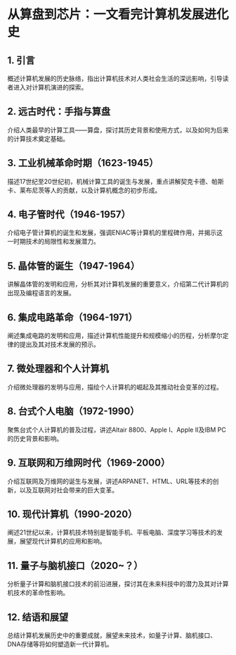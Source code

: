 # 从算盘到芯片：一文看完计算机发展进化史

## 1. 引言  
<tag>概述计算机发展的历史脉络，指出计算机技术对人类社会生活的深远影响，引导读者进入对计算机演进的探索。</tag>

## 2. 远古时代：手指与算盘  
<tag>介绍人类最早的计算工具——算盘，探讨其历史背景和使用方式，以及如何为后来的计算技术奠定基础。</tag>  

## 3. 工业机械革命时期（1623-1945）  
<tag>描述17世纪至20世纪初，机械计算工具的诞生与发展，重点讲解契克卡德、帕斯卡、莱布尼茨等人的贡献，以及计算机概念的初步形成。</tag>

## 4. 电子管时代（1946-1957）  
<tag>介绍电子管计算机的诞生和发展，强调ENIAC等计算机的里程碑作用，并揭示这一时期技术的局限性和发展潜力。</tag>

## 5. 晶体管的诞生（1947-1964）  
<tag>讲解晶体管的发明和应用，分析其对计算机发展的重要意义，介绍第二代计算机的出现及编程语言的发展。</tag>

## 6. 集成电路革命（1964-1971）  
<tag>阐述集成电路的发明和应用，描述计算机性能提升和规模缩小的历程，分析摩尔定律的提出及其对技术发展的预示。</tag>

## 7. 微处理器和个人计算机  
<tag>介绍微处理器的发明与应用，描绘个人计算机的崛起及其推动社会变革的过程。</tag>

## 8. 台式个人电脑（1972-1990）  
<tag>聚焦台式个人计算机的普及过程，讲述Altair 8800、Apple I、Apple II及IBM PC的历史背景和影响。</tag>

## 9. 互联网和万维网时代（1969-2000）  
<tag>介绍互联网及万维网的诞生与发展，讲述ARPANET、HTML、URL等技术的创新，以及互联网对社会带来的巨大变革。</tag>

## 10. 现代计算机（1990-2020）  
<tag>阐述21世纪以来，计算机技术特别是智能手机、平板电脑、深度学习等技术的发展，展望现代计算机的应用和影响。</tag>

## 11. 量子与脑机接口（2020~？）  
<tag>分析量子计算和脑机接口技术的前沿进展，探讨其在未来科技中的潜力及其对计算机技术的革命性影响。</tag>

## 12. 结语和展望  
<tag>总结计算机发展历史中的重要成就，展望未来技术，如量子计算、脑机接口、DNA存储等将如何塑造新一代计算机。</tag>